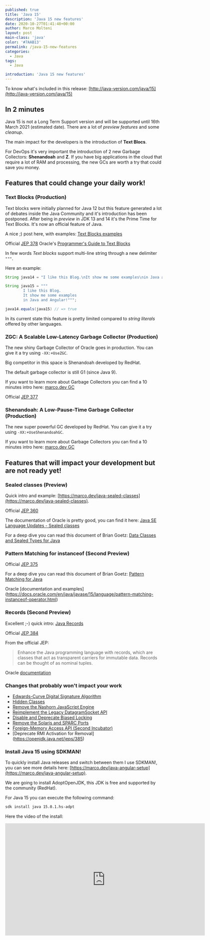 ```yaml
---
published: true
title: 'Java 15'
description: 'Java 15 new features'
date: 2020-10-27T01:41:48+00:00
author: Marco Molteni
layout: post
main-class: 'java'
color: '#7AAB13'
permalink: /java-15-new-features
categories:
  - Java
tags:
  - Java

introduction: 'Java 15 new features'
---
```

To know what's included in this release: [http://java-version.com/java/15](http://java-version.com/java/15)

## In 2 minutes
Java 15 is not a Long Term Support version and will be supported until 16th March 2021 (estimated date). There are a lot of _preview features_ and some _cleanup_.

The main impact for the developers is the introduction of **Text Blocs**.

For DevOps it's very important the introduction of 2 new Garbage Collectors: **Shenandoah** and **Z**.
If you have big applications in the cloud that require a lot of RAM and processing, the new GCs are worth a try that could save you money.


## Features that could change your daily work!

### Text Blocks (Production)

Text blocks were initially planned for Java 12 but this feature generated a lot of debates inside the Java Community and it's introduction has been postponed.
After being in _preview_ in JDK 13 and 14 it's the Prime Time for Text Blocks.
It's now an official feature of Java.

A nice ;) post here, with examples: [Text Blocks examples](https://marco.dev/java-text-blocks)

Official [JEP 378](https://openjdk.java.net/jeps/378)
Oracle's [Programmer's Guide to Text Blocks](https://docs.oracle.com/en/java/javase/15/text-blocks/index.html)

In few words _Text blocks_ support multi-line string through a new delimiter `"""`.

Here an example:
```java
String java14 = "I like this Blog.\nIt show me some examples\nin Java and Angular!";

String java15 = """
        I like this Blog.
        It show me some examples
        in Java and Angular!""";

java14.equals(java15) // => true
```

In its current state this feature is pretty limited compared to _string literals_ offered by other languages. 

### ZGC: A Scalable Low-Latency Garbage Collector (Production)

The new shiny Garbage Collector of Oracle goes in production. You can give it a try using `-XX:+UseZGC`.

Big competitor in this space is Shenandoah developed by RedHat.

The default garbage collector is still G1 (since Java 9).

If you want to learn more about Garbage Collectors you can find a 10 minutes intro here: [marco.dev GC](https://marco.dev/garbage-collectors-intro)

Official [JEP 377](https://openjdk.java.net/jeps/377)

### Shenandoah: A Low-Pause-Time Garbage Collector (Production)

The new super powerful GC developed by RedHat. You can give it a try using `-XX:+UseShenandoahGC`.

If you want to learn more about Garbage Collectors you can find a 10 minutes intro here: [marco.dev GC](https://marco.dev/garbage-collectors-intro)

## Features that will impact your development but are not ready yet!

### Sealed classes (Preview)

Quick intro and example: 
[https://marco.dev/java-sealed-classes](https://marco.dev/java-sealed-classes).

Official [JEP 360](https://openjdk.java.net/jeps/360)

The documentation of Oracle is pretty good, you can find it here:
[Java SE Language Updates - Sealed classes](https://docs.oracle.com/en/java/javase/15/language/sealed-classes-and-interfaces.html)

For a deep dive you can read this document of Brian Goetz:
[Data Classes and Sealed Types for Java](https://cr.openjdk.java.net/~briangoetz/amber/datum.html)

### Pattern Matching for instanceof (Second Preview)

Official [JEP 375](https://openjdk.java.net/jeps/375)

For a deep dive you can read this document of Brian Goetz:
[Pattern Matching for Java](https://cr.openjdk.java.net/~briangoetz/amber/pattern-match.html)


Oracle [documentation and examples] (https://docs.oracle.com/en/java/javase/15/language/pattern-matching-instanceof-operator.html)


### Records (Second Preview)

Excellent ;-) quick intro: [Java Records](https://marco.dev/java-records)

Official [JEP 384](https://openjdk.java.net/jeps/384)

From the official JEP:
> Enhance the Java programming language with records, which are classes that act as transparent carriers for immutable data. Records can be thought of as nominal tuples.

Oracle [documentation](https://docs.oracle.com/en/java/javase/15/language/records.html)

### Changes that probably won't impact your work

- [Edwards-Curve Digital Signature Algorithm](https://openjdk.java.net/jeps/339)
- [Hidden Classes](https://openjdk.java.net/jeps/371)
- [Remove the Nashorn JavaScript Engine](https://openjdk.java.net/jeps/372)
- [Reimplement the Legacy DatagramSocket API](https://openjdk.java.net/jeps/373)
- [Disable and Deprecate Biased Locking](https://openjdk.java.net/jeps/374)
- [Remove the Solaris and SPARC Ports](https://openjdk.java.net/jeps/381)
- [Foreign-Memory Access API (Second Incubator)](https://openjdk.java.net/jeps/383)
- [Deprecate RMI Activation for Removal] (https://openjdk.java.net/jeps/385)

### Install Java 15 using SDKMAN!

To quickly install Java releases and switch between them I use SDKMAN!, you can see more details here: [https://marco.dev/java-angular-setup](https://marco.dev/java-angular-setup).

We are going to install AdoptOpenJDK, this JDK is free and supported by the community (RedHat).

For Java 15 you can execute the following command:

```bash
sdk install java 15.0.1.hs-adpt
```

Here the video of the install:
<iframe src="https://player.vimeo.com/video/473455079" width="640" height="360" frameborder="0" allow="autoplay; fullscreen" allowfullscreen></iframe>

